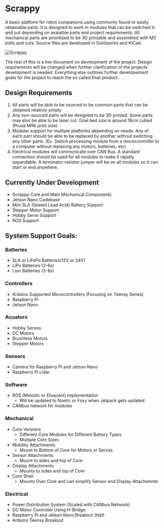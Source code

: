 # Scrappy
A basic platform for robot companions using commonly found or easily obtainable parts. It is designed to work in modules that can be switched in and out depending on avaialble parts and project requirements. All mechanical parts are prioritized to be 3D printable and assembled with M3 bolts and nuts. 
Source files are developed in Solidworks and KiCad.

![Scrappy](https://user-images.githubusercontent.com/16947932/135513655-8817629b-2fa1-49e6-b974-ee6b5d48eebb.jpg)

The rest of this is a live document on development of the project. Design requirements will be changed when further clarification of the projects development is needed. Everything else outlines further developement goals for the project to reach the so called final product.

## Design Requirements
1. All parts will be able to be sourced to be common parts that can be obtained relativly simply
2. Any non-sourced parts will be designed to be 3D printed. Some parts may also be able to be laser cut. Goal bed size is around 18cm cubed (Prusa MINI print size)
3. Modular support for multiple platforms depending on needs. Any of each part should be able to be replaced by another without switching any other parts. (Ex. Switch processing module from a microcontroller to a computer without replacing any motors, batteries, etc)
4. Electrical modules will communicate over CAN Bus. A standard connection should be used for all modules to make it rapidly expandable. A terminator resistor jumper will be on all modules so it can start or end anywhere. 

## Currently Under Development
* Scrappy Core and Main Mechanical Components
* Jetson Nano Codebase
* Mini SLA (Sealed Lead Acid) Battery Support
* Stepper Motor Support
* Hobby Servo Support
* ROS Support

## System Support Goals:
### Batteries
* SLA or LiFePo Batteries(12V or 24V)
* LiPo Batteries (2-6s)
* Lion Batteries (3-8s)

### Controllers
* Arduino Supported Microcontrollers (Focusing on Teensy Series)
* Raspberry Pi
* Jetson Nano

### Acuators
* Hobby Servos
* DC Motors
* Brushless Motors
* Stepper Motors

### Sensors
* Camera for Raspberry Pi and Jetson Nano
* Raspberry Pi Lidar

### Software
* ROS (Melodic or Eloquent) implementation
  * Will be updated to Noetic or Foxy when Jetpack gets updated
* CANbus network for modules

### Mechanical
* Core Versions
  * Different Core Modules for Different Battery Types
  * Multiple Core Sizes
* Mobility Attachments
  * Mount to Bottom of Core for Motors or Servos
* Sensor Attachments
  * Mount to sides and top of Core
* Display Attachments
  * Mounts to sides and top of Core
* Core Shell
  * Mounts Over Core and can simplify Sensor and Display Attachemnts

### Electrical
* Power Distribution System (Scaled with CANbus Network)
* DC Motor Controller Using H-Bridge
* Raspberry Pi and Jetson Nano Breakout (Hat)
* Arduino Teensy Breakout
